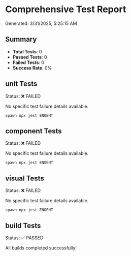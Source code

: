# Comprehensive Test Report

Generated: 3/31/2025, 5:25:15 AM

## Summary

- **Total Tests**: 0
- **Passed Tests**: 0
- **Failed Tests**: 0
- **Success Rate**: 0%

## unit Tests

Status: ❌ FAILED

No specific test failure details available.

```
spawn npx jest ENOENT
```

## component Tests

Status: ❌ FAILED

No specific test failure details available.

```
spawn npx jest ENOENT
```

## visual Tests

Status: ❌ FAILED

No specific test failure details available.

```
spawn npx jest ENOENT
```

## build Tests

Status: ✅ PASSED

All builds completed successfully!


